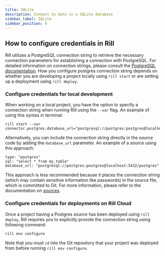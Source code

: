 ```yaml
---
title: SQLite
description: Connect to data in a SQLite database
sidebar_label: SQLite
sidebar_position: 9
---
```


<!-- WARNING: There are links to this page in source code. If you move it, find and replace the links and consider adding a redirect in docusaurus.config.js. -->

## How to configure credentials in Rill

Rill utilizes a PostgreSQL connection string to retrieve the necessary connection parameters for establishing a connection with PostgreSQL. For detailed information on connection strings, please consult the [PostgreSQL documentation](https://www.postgresql.org/docs/current/libpq-connect.html#LIBPQ-CONNSTRING).
How you configure postgres connection string depends on whether you are developing a project locally using `rill start` or are setting up a deployment using `rill deploy`.

### Configure credentials for local development

When working on a local project, you have the option to specify a connection string when running Rill using the `--var` flag.
An example of using this syntax in terminal:
```
rill start --var connector.postgres.database_url="postgresql://postgres:postgres@localhost:5432/postgres"
```

Alternatively, you can include the connection string directly in the source code by adding the `database_url` parameter. 
An example of a source using this approach:
```
type: "postgres"
sql: "select * from my_table"
database_url: "postgresql://postgres:postgres@localhost:5432/postgres"
```
This approach is less recommended because it places the connection string (which may contain sensitive information like passwords) in the source file, which is committed to Git. For more information, please refer to the documentation on [sources](../../reference/project-files/index.md).

### Configure credentials for deployments on Rill Cloud

Once a project having a Postgres source has been deployed using `rill deploy`, Rill requires you to explicitly provide the connection string using following command:
```
rill env configure
```
Note that you must `cd` into the Git repository that your project was deployed from before running `rill env configure`.